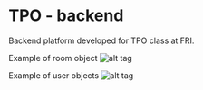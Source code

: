 # TPO - backend
Backend platform developed for TPO class at FRI.

Example of room object
![alt tag](https://cloud.githubusercontent.com/assets/15876321/20239119/4df58548-a8f9-11e6-8877-eea283958c89.jpg)



Example of user objects
![alt tag](https://cloud.githubusercontent.com/assets/15876321/20239120/5212ba60-a8f9-11e6-9624-facb94afba61.jpg)
